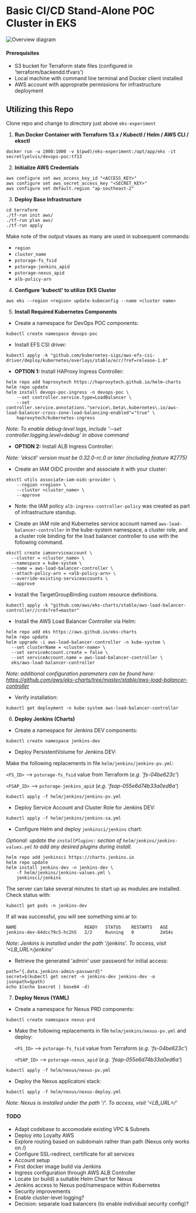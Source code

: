 # **Basic CI/CD Stand-Alone POC Cluster in EKS**

![Overview diagram](./images/Overview.jpg)

#### Prerequisites
- S3 bucket for Terraform state files (configured in 'terraform/backendd.tfvars')
- Local machine with command line terminal and Docker client installed
- AWS account with appropraite permissions for infrastructure deployment
## **Utilizing this Repo**
Clone repo and change to directory just above `eks-experiment`
1. **Run Docker Container with Terraform 13.x / Kubectl / Helm / AWS CLI / eksctl**

`docker run -u 1000:1000 -v $(pwd)/eks-experiment:/opt/app/eks -it secretlyelvis/devops-poc:tf13`

2. **Initialize AWS Credentials**
```
aws configure set aws_access_key_id "<ACCESS_KEY>"
aws configure set aws_secret_access_key "<SECRET_KEY>"
aws configure set default.region "ap-southeast-2"
```
3. **Deploy Base Infrastructure**
```
cd terraform
./tf-run init aws/
./tf-run plan aws/
./tf-run apply
```
Make note of the output vlaues as many are used in subsequent commands:
- `region`
- `cluster_name`
- `pstorage-fs_fsid`
- `pstorage-jenkins_apid`
- `pstorage-nexus_apid`
- `alb-policy-arn`

4. **Configure 'kubectl' to utilize EKS Cluster**

`aws eks --region <region> update-kubeconfig --name <cluster name>`

5. **Install Required Kubernetes Components**

- Create a namespace for DevOps POC components:

`kubectl create namespace devops-poc`

- Install EFS CSI driver:

`kubectl apply -k "github.com/kubernetes-sigs/aws-efs-csi-driver/deploy/kubernetes/overlays/stable/ecr/?ref=release-1.0"`

- **OPTION 1:** Install HAProxy Ingress Controller:

```
helm repo add haproxytech https://haproxytech.github.io/helm-charts
helm repo update
helm install devops-poc-ingress -n devops-poc \
    --set controller.service.type=LoadBalancer \
    --set controller.service.annotations."service\.beta\.kubernetes\.io/aws-load-balancer-cross-zone-load-balancing-enabled"="true" \
    haproxytech/kubernetes-ingress
```

_Note: To enable debug-level logs, include '--set controller.logging.level=debug' in above command_

- **OPTION 2:** Install ALB Ingress Controller:

_Note: 'eksctl' version must be 0.32.0-rc.0 or later (including feature #2775)_

- Create an IAM OIDC provider and associate it with your cluster:

```
eksctl utils associate-iam-oidc-provider \
    --region <region> \
    --cluster <cluster_name> \
    --approve
```

- Note: the IAM policy `alb-ingress-controller-policy` was created as part of infrastructure standup.

- Create an IAM role and Kubernetes service account named `aws-load-balancer-controller` in the kube-system namespace, a cluster role, and a cluster role binding for the load balancer controller to use with the following command. 

```
eksctl create iamserviceaccount \
  --cluster = <cluster_name> \
  --namespace = kube-system \
  --name = aws-load-balancer-controller \
  --attach-policy-arn = <alb-policy-arn> \
  --override-existing-serviceaccounts \
  --approve
```

- Install the TargetGroupBinding custom resource definitions.

`kubectl apply -k "github.com/aws/eks-charts/stable/aws-load-balancer-controller//crds?ref=master"`

- Install the AWS Load Balancer Controller via Helm:

```
helm repo add eks https://aws.github.io/eks-charts
helm repo update
helm upgrade -i aws-load-balancer-controller -n kube-system \
  --set clusterName = <cluster-name> \
  --set serviceAccount.create = false \
  --set serviceAccount.name = aws-load-balancer-controller \
  eks/aws-load-balancer-controller
```

_Note: additional configuration parameters can be found here: https://github.com/aws/eks-charts/tree/master/stable/aws-load-balancer-controller_

- Verify installation:

`kubectl get deployment -n kube-system aws-load-balancer-controller`

6. **Deploy Jenkins (Charts)**

- Create a namespace for Jenkins DEV components:

`kubectl create namespace jenkins-dev`

- Deploy PersistentVolume for Jenkins DEV:

Make the following replacements in file `helm/jenkins/jenkins-pv.yml`:

  `<FS_ID>` --> `pstorage-fs_fsid` value from Terraform (*e.g. 'fs-04be623c'*)

  `<FSAP_ID>` --> `pstorage-jenkins_apid` (*e.g. 'fsap-055e6d74b33a0ed6a'*)

`kubectl apply -f helm/jenkins/jenkins-pv.yml`

- Deploy Service Account and Cluster Role for Jenkins DEV:

`kubectl apply -f helm/jenkins/jenkins-sa.yml`

- Configure Helm and deploy `jenkinsci/jenkins` chart:

_Optional: update the `installPlugins:` section of `helm/jenkins/jenkins-values.yml` to add any desired plugins during install._
```
helm repo add jenkinsci https://charts.jenkins.io
helm repo update
helm install jenkins-dev -n jenkins-dev \
    -f helm/jenkins/jenkins-values.yml \
    jenkinsci/jenkins
```
The server can take several minutes to start up as modules are installed.  Check status with:

`kubectl get pods -n jenkins-dev`

If all was successful, you will see something simi.ar to:

```
NAME                          READY   STATUS    RESTARTS   AGE
jenkins-dev-64dcc79c5-hc2h5   2/2     Running   0          2m54s
```

_Note: Jenkins is installed under the path '/jenkins'.  To access, visit '<LB_URL>/jenkins'_

- Retrieve the generated 'admin' user password for initial access:
```
path="{.data.jenkins-admin-password}"
secret=$(kubectl get secret -n jenkins-dev jenkins-dev -o jsonpath=$path)
echo $(echo $secret | base64 -d)
```

7. **Deploy Nexus (YAML)**

- Create a namespace for Nexus PRD components:

`kubectl create namespace nexus-prd`

- Make the following replacements in file `helm/jenkins/nexus-pv.yml` and deploy:

  `<FS_ID>` --> `pstorage-fs_fsid` value from Terraform (*e.g. 'fs-04be623c'*)

  `<FSAP_ID>` --> `pstorage-nexus_apid` (*e.g. 'fsap-055e6d74b33a0ed6a'*)

`kubectl apply -f helm/nexus/nexus-pv.yml`

- Deploy the Nexus applicatoni stack:

`kubectl apply -f helm/nexus/nexus-deploy.yml`

_Note: Nexus is installed under the path '/'.  To access, visit '<LB_URL>/'_

#### TODO

- Adapt codebase to accomodate existing VPC & Subnets
- Deploy into Loyalty AWS
- Explore routing based on subdomain rather than path (Nexus only works on /)
- Configure SSL-redirect, certificate for all services
- Account setup
- First docker image build via Jenkins
- Ingress configuration through AWS ALB Controller
- Locate (or build) a suitable Helm Chart for Nexus
- Jenkins access to Nexus pod/namespace within Kubernetes
- Security improvements
- Enable cluster-level logging?
- Decision: separate load balancers (to enable individual security config)?